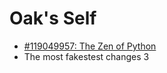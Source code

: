 # Oak's Self

- [#119049957: The Zen of Python](119049957-zen-of-python.md)
- The most fakestest changes 3
